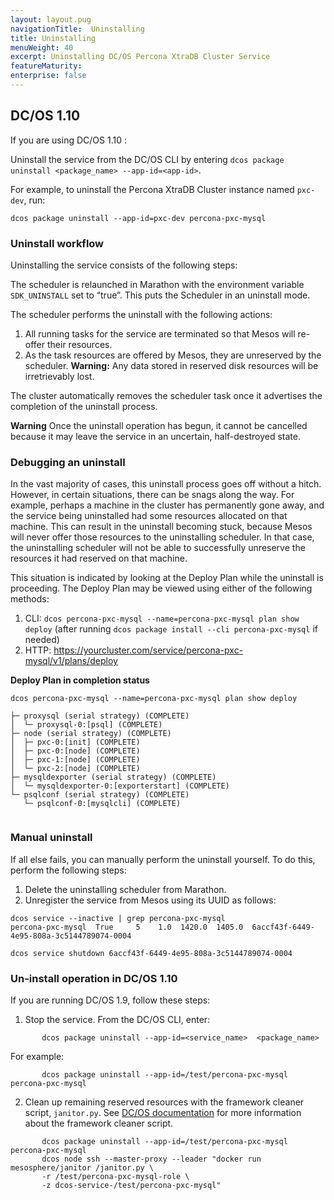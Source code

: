 ```yaml
---
layout: layout.pug
navigationTitle:  Uninstalling
title: Uninstalling
menuWeight: 40
excerpt: Uninstalling DC/OS Percona XtraDB Cluster Service
featureMaturity:
enterprise: false
---
```


## DC/OS 1.10

If you are using DC/OS 1.10 :

Uninstall the service from the DC/OS CLI by entering `dcos package uninstall <package_name> --app-id=<app-id>`.

For example, to uninstall the Percona XtraDB Cluster instance named `pxc-dev`, run:

```shell
dcos package uninstall --app-id=pxc-dev percona-pxc-mysql
```

### Uninstall workflow

Uninstalling the service consists of the following steps:

The scheduler is relaunched in Marathon with the environment variable `SDK_UNINSTALL` set to “true”. This puts the Scheduler in an uninstall mode.

The scheduler performs the uninstall with the following actions:

  1. All running tasks for the service are terminated so that Mesos will re-offer their resources.
  2. As the task resources are offered by Mesos, they are unreserved by the scheduler.
**Warning:** Any data stored in reserved disk resources will be irretrievably lost.
 
The cluster automatically removes the scheduler task once it advertises the completion of the uninstall process.

**Warning**  Once the uninstall operation has begun, it cannot be cancelled because it may leave the service in an uncertain, half-destroyed state.

### Debugging an uninstall

In the vast majority of cases, this uninstall process goes off without a hitch. However, in certain situations, there can be snags along the way. For example, perhaps a machine in the cluster has permanently gone away, and the service being uninstalled had some resources allocated on that machine. This can result in the uninstall becoming stuck, because Mesos will never offer those resources to the uninstalling scheduler. In that case, the uninstalling scheduler will not be able to successfully unreserve the resources it had reserved on that machine.

This situation is indicated by looking at the Deploy Plan while the uninstall is proceeding. The Deploy Plan may be viewed using either of the following methods:

1. CLI: `dcos percona-pxc-mysql --name=percona-pxc-mysql plan show deploy` (after running `dcos package install --cli percona-pxc-mysql` if needed)
2. HTTP: https://yourcluster.com/service/percona-pxc-mysql/v1/plans/deploy

**Deploy Plan in completion status**

```shell
dcos percona-pxc-mysql --name=percona-pxc-mysql plan show deploy

├─ proxysql (serial strategy) (COMPLETE)
│  └─ proxysql-0:[psql] (COMPLETE)
├─ node (serial strategy) (COMPLETE)
│  ├─ pxc-0:[init] (COMPLETE)
│  ├─ pxc-0:[node] (COMPLETE)
│  ├─ pxc-1:[node] (COMPLETE)
│  └─ pxc-2:[node] (COMPLETE)
├─ mysqldexporter (serial strategy) (COMPLETE)
│  └─ mysqldexporter-0:[exporterstart] (COMPLETE)
└─ psqlconf (serial strategy) (COMPLETE)
   └─ psqlconf-0:[mysqlcli] (COMPLETE)
 
```       

### Manual uninstall    

If all else fails, you can manually perform the uninstall yourself. To do this, perform the following steps:

1. Delete the uninstalling scheduler from Marathon.
2. Unregister the service from Mesos using its UUID as follows:

```shell
dcos service --inactive | grep percona-pxc-mysql
percona-pxc-mysql  True     5    1.0  1420.0  1405.0  6accf43f-6449-4e95-808a-3c5144789074-0004

dcos service shutdown 6accf43f-6449-4e95-808a-3c5144789074-0004
```

### Un-install operation in DC/OS 1.10

If you are running DC/OS 1.9, follow these steps:

1. Stop the service. From the DC/OS CLI, enter:

```shell
       dcos package uninstall --app-id=<service_name>  <package_name>
```    
For example:

```shell
       dcos package uninstall --app-id=/test/percona-pxc-mysql percona-pxc-mysql
```                   
 2. Clean up remaining reserved resources with the framework cleaner script, `janitor.py`. See [DC/OS documentation](https://docs.mesosphere.com/1.11/deploying-services/uninstall/#framework-cleaner) for more information about the framework cleaner script.

```shell
       dcos package uninstall --app-id=/test/percona-pxc-mysql percona-pxc-mysql
       dcos node ssh --master-proxy --leader "docker run mesosphere/janitor /janitor.py \
       -r /test/percona-pxc-mysql-role \
       -z dcos-service-/test/percona-pxc-mysql"
```      
